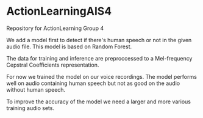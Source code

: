 # ActionLearningAIS4

Repository for ActionLearning Group 4

We add a model first to detect if there's human speech or not in the given audio file. This model is based on Random Forest. 

The data for training and inference are preproccessed to a Mel-frequency Cepstral Coefficients representation.

For now we trained the model on our voice recordings. The model performs well on audio containing human speech but not as good on the audio without human speech. 

To improve the accuracy of the model we need a larger and more various training audio sets.
